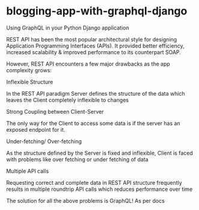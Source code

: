 # blogging-app-with-graphql-django
Using GraphQL in your Python Django application

REST API has been the most popular architectural style for designing Application Programming Interfaces (APIs). It provided better efficiency, increased scalability & improved performance to its counterpart SOAP.

However, REST API encounters a few major drawbacks as the app complexity grows:

Inflexible Structure

In the REST API paradigm Server defines the structure of the data which leaves the Client completely inflexible to changes

Strong Coupling between Client-Server

The only way for the Client to access some data is if the server has an exposed endpoint for it.

Under-fetching/ Over-fetching

As the structure defined by the Server is fixed and inflexible, Client is faced with problems like over fetching or under fetching of data

Multiple API calls

Requesting correct and complete data in REST API structure frequently results in multiple roundtrip API calls which reduces performance over time

The solution for all the above problems is GraphQL! As per docs
